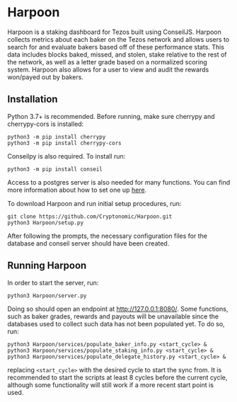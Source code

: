 # Harpoon
Harpoon is a staking dashboard for Tezos built using ConseilJS. Harpoon collects metrics about each baker on the Tezos network and allows users to search for and evaluate bakers based off of these performance stats. This data includes blocks baked, missed, and stolen, stake relative to the rest of the network, as well as a letter grade based on a normalized scoring system. Harpoon also allows for a user to view and audit the rewards won/payed out by bakers. 
## Installation
Python 3.7+ is recommended. Before running, make sure cherrypy and cherrypy-cors is installed:

```
python3 -m pip install cherrypy
python3 -m pip install cherrypy-cors
```
Conseilpy is also required. To install run:

```
python3 -m pip install conseil
```
Access to a postgres server is also needed for many functions. You can find more information about how to set one up [here](https://www.postgresql.org/). 

To download Harpoon and run initial setup procedures, run:

```
git clone https://github.com/Cryptonomic/Harpoon.git
python3 Harpoon/setup.py
```
After following the prompts, the necessary configuration files for the database and conseil server should have been created. 

## Running Harpoon
In order to start the server, run:
```
python3 Harpoon/server.py
```
Doing so should open an endpoint at http://127.0.0.1:8080/. Some functions, such as baker grades, rewards and payouts will be unavailable since the databases used to collect such data has not been populated yet. To do so, run:
```
python3 Harpoon/services/populate_baker_info.py <start_cycle> &
python3 Harpoon/services/populate_staking_info.py <start_cycle> &
python3 Harpoon/services/populate_delegate_history.py <start_cycle> &
```
replacing `<start_cycle>` with the desired cycle to start the sync from. It is recommended to start the scripts at least 8 cycles before the current cycle, although some functionality will still work if a more recent start point is used. 


